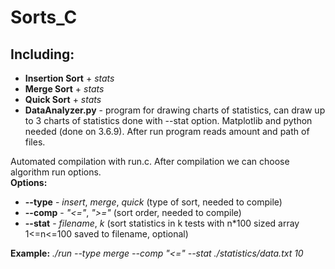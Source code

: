 # **Sorts_C**
## **Including:**
* **Insertion Sort** + _stats_
* **Merge Sort** + _stats_
* **Quick Sort** + _stats_
* **DataAnalyzer.py** - program for drawing charts of statistics, can draw up to 3 charts of statistics done with --stat option. Matplotlib and python needed (done on 3.6.9). After run program reads amount and path of files.

Automated compilation with run.c. After compilation we can choose algorithm run options.<br>
**Options:**
* **--type** - _insert_, _merge_, _quick_ (type of sort, needed to compile)
* **--comp** - _"<="_, _">="_ (sort order, needed to compile)
* **--stat** - _filename_, _k_ (sort statistics in k tests with n*100 sized array 1<=n<=100 saved to filename, optional)

**Example:** _./run --type merge --comp "<=" --stat ./statistics/data.txt 10_
